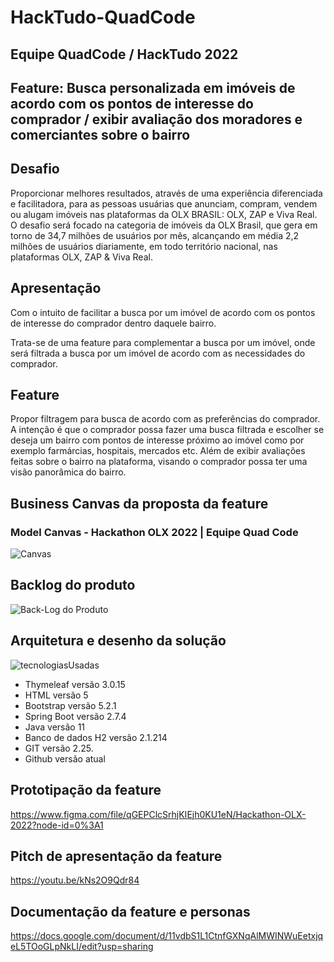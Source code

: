 # HackTudo-QuadCode

## Equipe QuadCode / HackTudo 2022

## Feature: Busca personalizada em imóveis de acordo com os pontos de interesse do comprador / exibir avaliação dos moradores e comerciantes sobre o bairro

## Desafio 
Proporcionar melhores resultados, através de uma experiência diferenciada e facilitadora, para as pessoas usuárias que anunciam, compram, vendem ou alugam imóveis nas plataformas da OLX BRASIL: OLX, ZAP e Viva Real.
O desafio será focado na categoria de imóveis da OLX Brasil, que gera em torno de 34,7 milhões de usuários por mês, alcançando em média 2,2 milhões de usuários diariamente, em todo território nacional, nas plataformas OLX, ZAP & Viva Real.

## Apresentação 
Com o intuito de facilitar a busca por um imóvel  de acordo com os pontos de interesse do comprador dentro daquele bairro.

Trata-se de uma feature para complementar a busca por um imóvel, onde será filtrada a busca por um imóvel de acordo com as necessidades do comprador.

## Feature
Propor filtragem para busca de acordo com as preferências do comprador. A intenção é que o comprador possa fazer uma busca filtrada e escolher se deseja um bairro com pontos de interesse próximo ao imóvel como por exemplo farmárcias, hospitais, mercados etc. Além de exibir avaliações feitas sobre o bairro na plataforma, visando o comprador possa ter uma visão panorâmica do bairro.

## Business Canvas da proposta da feature
### Model Canvas -  Hackathon OLX 2022 | Equipe Quad Code
![Canvas](https://user-images.githubusercontent.com/99095269/194735103-ca1c31cd-ce1b-404d-98b9-3885e538d35e.png)

## Backlog do produto
![Back-Log do Produto](https://user-images.githubusercontent.com/99095269/194735597-fc025af6-2905-4dff-8298-26bc64a038a7.png)

## Arquitetura e desenho da solução
![tecnologiasUsadas](https://user-images.githubusercontent.com/99095269/194752365-03f6584e-15a2-4a69-9f26-b62c7e314912.png)
+ Thymeleaf versão 3.0.15
+ HTML versão 5
+ Bootstrap versão 5.2.1
+ Spring Boot versão 2.7.4
+ Java versão 11
+ Banco de dados H2 versão 2.1.214
+ GIT versão 2.25.
+ Github versão atual

## Prototipação da feature
https://www.figma.com/file/qGEPClcSrhjKIEjh0KU1eN/Hackathon-OLX-2022?node-id=0%3A1

## Pitch de apresentação da feature
https://youtu.be/kNs2O9Qdr84

## Documentação da feature e personas 
https://docs.google.com/document/d/11vdbS1L1CtnfGXNqAlMWINWuEetxjqeL5TOoGLpNkLI/edit?usp=sharing

